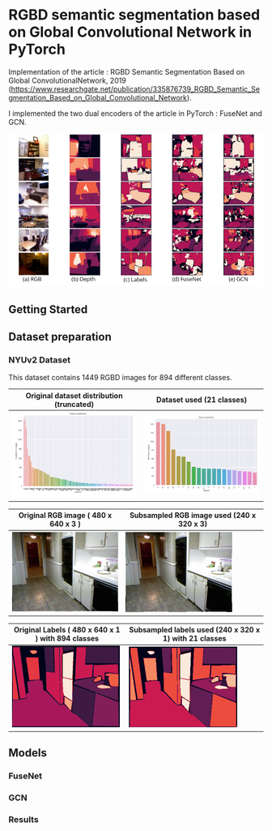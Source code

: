 # RGBD semantic segmentation based on Global Convolutional Network in PyTorch


Implementation of the article : RGBD Semantic Segmentation Based on Global ConvolutionalNetwork, 2019 (https://www.researchgate.net/publication/335876739_RGBD_Semantic_Segmentation_Based_on_Global_Convolutional_Network).


I implemented the two dual encoders of the article in PyTorch : FuseNet and GCN.

<p align="center">

<a>
    <img src='images/results.png'  width="900"/>
</a>
</p>
















## Getting Started



## Dataset preparation

### NYUv2 Dataset

This dataset contains 1449 RGBD images for 894 different classes.

| Original dataset distribution (truncated) | Dataset used (21 classes) |
|---| --- |
| ![](/images/distribution_classes.png) | ![](/images/distribution_20_classes.png) |

| Original RGB image ( 480 x 640 x 3 ) | Subsampled RGB image used (240 x 320 x 3) |
|---| --- |
| ![](/images/original_rgb.png) | ![](/images/sub_rgb.png) |

| Original Labels ( 480 x 640 x 1 ) with 894 classes  | Subsampled labels used (240 x 320 x 1) with 21 classes  |
|---| --- |
| ![](/images/original_labels.png) | ![](/images/sub_labels.png) |





## Models



### FuseNet


### GCN



### Results
